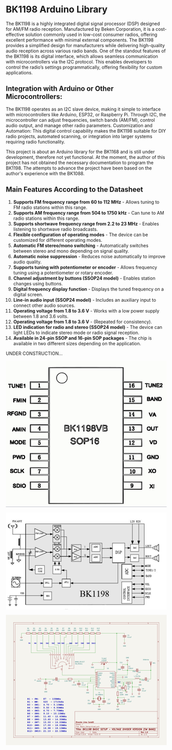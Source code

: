 # BK1198 Arduino Library

The BK1198 is a highly integrated digital signal processor (DSP) designed for AM/FM radio reception. Manufactured by Beken Corporation, it is a cost-effective solution commonly used in low-cost consumer radios, offering excellent performance with minimal external components. The BK1198 provides a simplified design for manufacturers while delivering high-quality audio reception across various radio bands.
One of the standout features of the BK1198 is its digital interface, which allows seamless communication with microcontrollers via the I2C protocol. This enables developers to control the radio’s settings programmatically, offering flexibility for custom applications.

## Integration with Arduino or Other Microcontrollers:

The BK1198 operates as an I2C slave device, making it simple to interface with microcontrollers like Arduino, ESP32, or Raspberry Pi.
Through I2C, the microcontroller can adjust frequencies, switch bands (AM/FM), control audio output, and manage other radio parameters.
Customization and Automation: This digital control capability makes the BK1198 suitable for DIY radio projects, automated scanning, or integration into larger systems requiring radio functionality.

This project is about an Arduino library for the BK1168 and is still under development, therefore not yet functional. At the moment, the author of this project has not obtained the necessary documentation to program the BK1198. The attempts to advance the project have been based on the author's experience with the BK1088.


## Main Features According to the Datasheet

1. **Supports FM frequency range from 60 to 112 MHz** - Allows tuning to FM radio stations within this range.  
2. **Supports AM frequency range from 504 to 1750 kHz** - Can tune to AM radio stations within this range.  
3. **Supports shortwave frequency range from 2.2 to 23 MHz** -  Enables listening to shortwave radio broadcasts.  
4. **Flexible configuration of operating modes** -  The device can be customized for different operating modes.  
5. **Automatic FM stereo/mono switching** -  Automatically switches between stereo and mono depending on signal quality.  
6. **Automatic noise suppression** -  Reduces noise automatically to improve audio quality.  
7. **Supports tuning with potentiometer or encoder** - Allows frequency tuning using a potentiometer or rotary encoder.  
8. **Channel adjustment by buttons (SSOP24 model)** - Enables station changes using buttons.  
9. **Digital frequency display function** - Displays the tuned frequency on a digital screen.  
10. **Line-in audio input (SSOP24 model)** - Includes an auxiliary input to connect other audio sources.  
11. **Operating voltage from 1.8 to 3.6 V** - Works with a low power supply between 1.8 and 3.6 volts.  
12. **Operating voltage from 1.8 to 3.6 V** - (Repeated for consistency).  
13. **LED indication for radio and stereo (SSOP24 model)** - The device can light LEDs to indicate stereo mode or radio signal reception.  
14. **Available in 24-pin SSOP and 16-pin SOP packages** - The chip is available in two different sizes depending on the application.  


UNDER CONSTRUCTION...



![BK1198 PINOUT](./extras/Images/Modification/RX_01/BK1198VM_PINOUT_05.jpg)


![Block Diagram](./extras/Images/Modification/RX_01/Block_Diag.jpg)


![Schematic](./extras/Images/Modification/RX_01/BASIC_CIRCUIT_WITH_VOLTAGE_DIVIDER.jpg)
